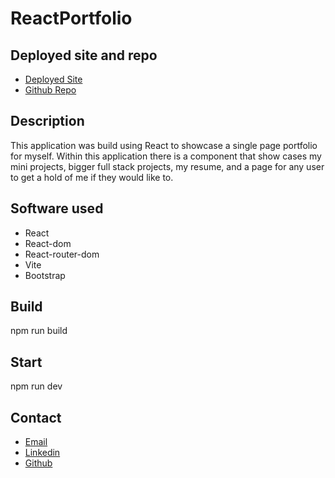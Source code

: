 # ReactPortfolio

## Deployed site and repo
-   [Deployed Site]()
-   [Github Repo](https://github.com/Clyderitchie/reactPortfolio)

## Description
This application was build using React to showcase a single page portfolio for myself. Within this application there is a component that show cases my mini projects, bigger full stack projects, my resume, and a page for any user to get a hold of me if they would like to.

## Software used
-   React
-   React-dom
-   React-router-dom
-   Vite
-   Bootstrap

## Build
npm run build

## Start
npm run dev

## Contact
-   [Email](Clyderitchie@yahoo.com)
-   [Linkedin](https://www.linkedin.com/in/clyde-ritchie-536a12219/)
-   [Github](https://github.com/Clyderitchie)